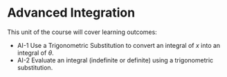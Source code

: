 Advanced Integration
=======================

This unit of the course will cover learning outcomes:

- AI-1 Use a Trigonometric Substitution to convert an integral of $x$ into an integral of $\theta$.
- AI-2 Evaluate an integral (indefinite or definite) using a trigonometric substitution.



